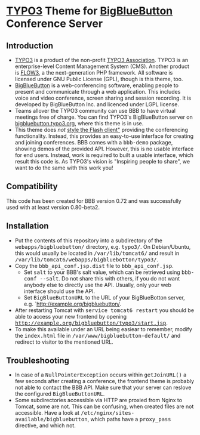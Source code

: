 [TYPO3](http://typo3.org) Theme for [BigBlueButton](http://bigbluebutton.org) Conference Server
==================

Introduction
------------

* [TYPO3](http://typo3.org) is a product of the non-profit [TYPO3 Association](http://association.typo3.org). TYPO3 is an enterprise-level Content Management System (CMS). Another product is [FLOW3](http://flow3.typo3.org), a the next-generation PHP framework. All software is licensed under GNU Public License (GPL), though is this theme, too.
* [BigBlueButton](http://bigbluebutton.org) is a web-conferencing software, enabling people to present and communicate through a web application. This includes voice and video conference, screen sharing and session recording. It is developed by BigBlueButton Inc. and licenced under LGPL license.
* Teams allover the TYPO3 community can use BBB to have virtual meetings free of charge. You can find TYPO3's BigBlueButton server on [bigbluebutton.typo3.org](http://bigbluebutton.typo3.org), where this theme is in use.
* This theme does *not* [style the Flash client"](http://code.google.com/p/bigbluebutton/wiki/Branding) providing the conferencing functionality. Instead, this provides an easy-to-use interface for creating and joining conferences. BBB comes with a <tt>bbb-demo</tt> package, showing demos of the provided API. However, this is no usable interface for end users. Instead, work is required to built a usable interface, which result this code is. As TYPO3's vision is "Inspiring people to share", we want to do the same with this work you!


Compatibility
-------------

This code has been created for BBB version 0.72 and was successfully used with at least version 0.80-beta2.


Installation
------------

* Put the contents of this repository into a subdirectory of the <tt>webapps/bigbluebutton/</tt> directory, e.g. <tt>typo3/</tt>. On Debian/Ubuntu, this would usually be located in <tt>/var/lib/tomcat6/</tt> and result in <tt>/var/lib/tomcat6/webapps/bigbluebotton/typo3/</tt>. 
* Copy the <tt>bbb_api_conf.jsp.dist</tt> file to <tt>bbb_api_conf.jsp</tt>.
    - Set <tt>salt</tt> to your BBB's salt value, which can be retrieved using <tt>bbb-conf --salt</tt>. Do not share this with others, if you do not want anybody else to directly use the API. Usually, only your web interface should use the API.
    - Set <tt>BigBlueButtonURL</tt> to the URL of your BigBlueBotton server, e.g. `http://example.org/bigbluebutton/</tt>.
* After restarting Tomcat with <tt>service tomcat6 restart</tt> you should be able to access your new frontend by opening <tt>http://example.org/bigbluebutton/typo3/start.jsp</tt>.
* To make this available under an URL being easiear to remember, modify the <tt>index.html</tt> file in <tt>/var/www/bigbluebutton-default/</tt> and redirect to visitor to the mentioned URL.


Troubleshooting
---------------

* In case of a <tt>NullPointerException</tt> occurs within <tt>getJoinURL()</tt> a few seconds after creating a conference, the frontend theme is probably not able to contact the BBB API. Make sure that your server can reslove the configured <tt>BigBlueButtonURL</tt>.
* Some subdirectories accessible via HTTP are proxied from Nginx to Tomcat, some are not. This can be confusing, when created files are not accessible. Have a look at <tt>/etc/nginx/sites-available/bigbluebutton</tt>, which paths have a <tt>proxy_pass</tt> directive, and which not.
